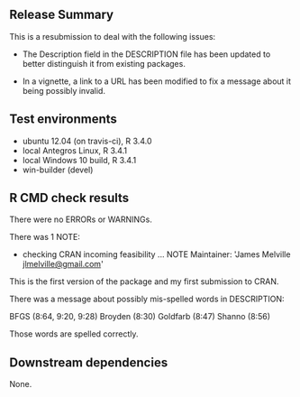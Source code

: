 ## Release Summary

This is a resubmission to deal with the following issues:

* The Description field in the DESCRIPTION file has been updated to better
distinguish it from existing packages.

* In a vignette, a link to a URL has been modified to fix a message about it 
being possibly invalid.

## Test environments

* ubuntu 12.04 (on travis-ci), R 3.4.0
* local Antegros Linux, R 3.4.1
* local Windows 10 build, R 3.4.1
* win-builder (devel)

## R CMD check results

There were no ERRORs or WARNINGs.

There was 1 NOTE:

* checking CRAN incoming feasibility ... NOTE
Maintainer: 'James Melville <jlmelville@gmail.com>'

This is the first version of the package and my first submission to CRAN.

There was a message about possibly mis-spelled words in DESCRIPTION:

  BFGS (8:64, 9:20, 9:28)
  Broyden (8:30)
  Goldfarb (8:47)
  Shanno (8:56)

Those words are spelled correctly.

## Downstream dependencies

None.
